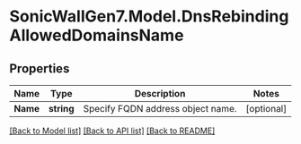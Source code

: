 # SonicWallGen7.Model.DnsRebindingAllowedDomainsName

## Properties

Name | Type | Description | Notes
------------ | ------------- | ------------- | -------------
**Name** | **string** | Specify FQDN address object name. | [optional] 

[[Back to Model list]](../README.md#documentation-for-models) [[Back to API list]](../README.md#documentation-for-api-endpoints) [[Back to README]](../README.md)

